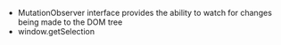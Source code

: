 - MutationObserver interface provides the ability to watch for changes being made to the DOM tree
- window.getSelection
